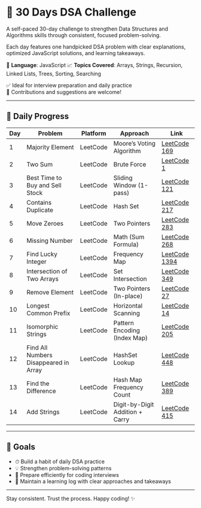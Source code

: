 # 🚀 30 Days DSA Challenge

A self-paced 30-day challenge to strengthen Data Structures and Algorithms skills through consistent, focused problem-solving.

Each day features one handpicked DSA problem with clear explanations, optimized JavaScript solutions, and learning takeaways.

📌 **Language**: JavaScript
📈 **Topics Covered**: Arrays, Strings, Recursion, Linked Lists, Trees, Sorting, Searching

✅ Ideal for interview preparation and daily practice  
🌟 Contributions and suggestions are welcome!

---

## 📅 Daily Progress

| Day | Problem                               | Platform | Approach                        | Link                                                                                    |
| --- | ------------------------------------- | -------- | ------------------------------- | --------------------------------------------------------------------------------------- |
| 1   | Majority Element                      | LeetCode | Moore’s Voting Algorithm        | [LeetCode 169](https://leetcode.com/problems/majority-element/)                         |
| 2   | Two Sum                               | LeetCode | Brute Force                     | [LeetCode 1](https://leetcode.com/problems/two-sum/)                                    |
| 3   | Best Time to Buy and Sell Stock       | LeetCode | Sliding Window (1-pass)         | [LeetCode 121](https://leetcode.com/problems/best-time-to-buy-and-sell-stock/)          |
| 4   | Contains Duplicate                    | LeetCode | Hash Set                        | [LeetCode 217](https://leetcode.com/problems/contains-duplicate/)                       |
| 5   | Move Zeroes                           | LeetCode | Two Pointers                    | [LeetCode 283](https://leetcode.com/problems/move-zeroes/)                              |
| 6   | Missing Number                        | LeetCode | Math (Sum Formula)              | [LeetCode 268](https://leetcode.com/problems/missing-number/)                           |
| 7   | Find Lucky Integer                    | LeetCode | Frequency Map                   | [LeetCode 1394](https://leetcode.com/problems/find-lucky-integer-in-an-array/)          |
| 8   | Intersection of Two Arrays            | LeetCode | Set Intersection                | [LeetCode 349](https://leetcode.com/problems/intersection-of-two-arrays/)               |
| 9   | Remove Element                        | LeetCode | Two Pointers (In-place)         | [LeetCode 27](https://leetcode.com/problems/remove-element/)                            |
| 10  | Longest Common Prefix                 | LeetCode | Horizontal Scanning             | [LeetCode 14](https://leetcode.com/problems/longest-common-prefix/)                     |
| 11  | Isomorphic Strings                    | LeetCode | Pattern Encoding (Index Map)    | [LeetCode 205](https://leetcode.com/problems/isomorphic-strings/)                       |
| 12  | Find All Numbers Disappeared in Array | LeetCode | HashSet Lookup                  | [LeetCode 448](https://leetcode.com/problems/find-all-numbers-disappeared-in-an-array/) |
| 13  | Find the Difference                   | LeetCode | Hash Map Frequency Count        | [LeetCode 389](https://leetcode.com/problems/find-the-difference/)                      |
| 14  | Add Strings                           | LeetCode | Digit-by-Digit Addition + Carry | [LeetCode 415](https://leetcode.com/problems/add-strings/)                              |

---

## 🎯 Goals

- ⏱ Build a habit of daily DSA practice
- 💡 Strengthen problem-solving patterns
- 🧠 Prepare efficiently for coding interviews
- 📘 Maintain a learning log with clear approaches and takeaways

---

Stay consistent. Trust the process. Happy coding! ✨
